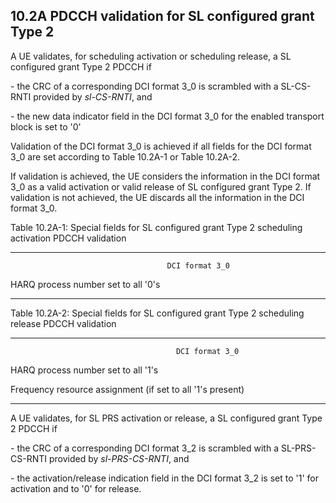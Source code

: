 ## 10.2A PDCCH validation for SL configured grant Type 2

A UE validates, for scheduling activation or scheduling release, a SL
configured grant Type 2 PDCCH if

\- the CRC of a corresponding DCI format 3_0 is scrambled with a
SL-CS-RNTI provided by *sl-CS-RNTI*, and

\- the new data indicator field in the DCI format 3_0 for the enabled
transport block is set to \'0\'

Validation of the DCI format 3_0 is achieved if all fields for the DCI
format 3_0 are set according to Table 10.2A-1 or Table 10.2A-2.

If validation is achieved, the UE considers the information in the DCI
format 3_0 as a valid activation or valid release of SL configured grant
Type 2. If validation is not achieved, the UE discards all the
information in the DCI format 3_0.

Table 10.2A-1: Special fields for SL configured grant Type 2 scheduling
activation PDCCH validation

  ------------------------------------ ----------------------------------
                                       DCI format 3_0

  HARQ process number                  set to all \'0\'s
  ------------------------------------ ----------------------------------

Table 10.2A-2: Special fields for SL configured grant Type 2 scheduling
release PDCCH validation

  -------------------------------------- --------------------------------
                                         DCI format 3_0

  HARQ process number                    set to all \'1\'s

  Frequency resource assignment (if      set to all \'1\'s
  present)                               
  -------------------------------------- --------------------------------

A UE validates, for SL PRS activation or release, a SL configured grant
Type 2 PDCCH if

\- the CRC of a corresponding DCI format 3_2 is scrambled with a
SL-PRS-CS-RNTI provided by *sl-PRS-CS-RNTI*, and

\- the activation/release indication field in the DCI format 3_2 is set
to \'1\' for activation and to \'0\' for release.